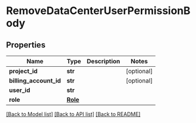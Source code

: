 # RemoveDataCenterUserPermissionBody

## Properties
Name | Type | Description | Notes
------------ | ------------- | ------------- | -------------
**project_id** | **str** |  | [optional] 
**billing_account_id** | **str** |  | [optional] 
**user_id** | **str** |  | 
**role** | [**Role**](Role.md) |  | 

[[Back to Model list]](../README.md#documentation-for-models) [[Back to API list]](../README.md#documentation-for-api-endpoints) [[Back to README]](../README.md)


